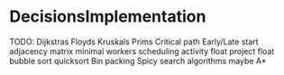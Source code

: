 # DecisionsImplementation


TODO:
  Dijkstras
  Floyds
  Kruskals
  Prims
  Critical path
  Early/Late start
  adjacency matrix
  minimal workers
  scheduling
  activity float
  project float
  bubble sort
  quicksort 
  Bin packing
  Spicy search algorithms 
  maybe A*
  
  
  
